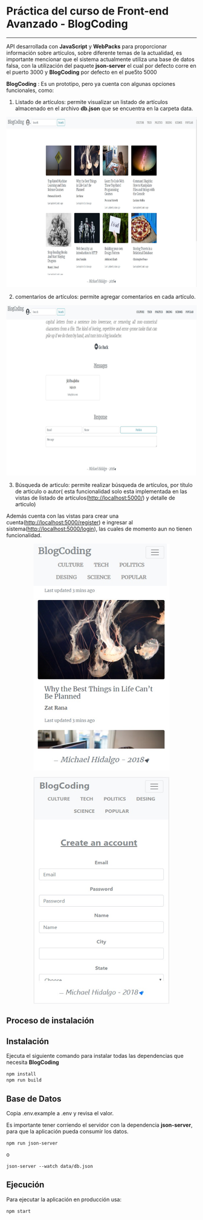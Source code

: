 # Práctica del curso de Front-end Avanzado - BlogCoding
---

API desarrollada con **JavaScript** y **WebPacks** para proporcionar información sobre artículos, sobre diferente temas de la actualidad, es importante mencionar que el sistema actualmente utiliza una base de datos falsa, con la utilización del paquete **json-server** el cual por defecto corre en el puerto 3000 y **BlogCoding** por defecto en el pue5to 5000

**BlogCoding** : Es un prototipo, pero ya cuenta con algunas opciones funcionales, como:

1. Listado de artículos:  permite visualizar un listado de artículos almacenado en el archivo **db.json** que se encuentra en la carpeta data.

<p align="center">
  <img width="860" height="450" src="https://raw.githubusercontent.com/MichaelNode/FrontEndAvanzado-Entrega/master/content/1.jpg">
</p>

2. comentarios de artículos: permite agregar comentarios en cada artículo.
<p align="center">
  <img width="860" height="450" src="https://raw.githubusercontent.com/MichaelNode/FrontEndAvanzado-Entrega/master/content/4.jpg">
</p>

3. Búsqueda de articulo: permite realizar búsqueda de artículos, por título de articulo o autor( esta funcionalidad solo esta implementada en las vistas de listado de artículos(<http://localhost:5000/>) y detalle de articulo)

Además cuenta con las vistas para crear una cuenta(<http://localhost:5000/register>) e ingresar al sistema(<http://localhost:5000/login>), las cuales de momento aun no tienen funcionalidad.


<p align="center">
  <img width="360" height="600" src="https://github.com/MichaelNode/FrontEndAvanzado-Entrega/blob/master/content/2.jpg?raw=true">
</p>

<p align="center">
  <img width="360" height="600" src="https://github.com/MichaelNode/FrontEndAvanzado-Entrega/blob/master/content/3.jpg?raw=true">
</p>


## Proceso de instalación 

## Instalación
Ejecuta el siguiente comando para instalar todas las dependencias que necesita **BlogCoding**

```shell
npm install
npm run build
```

## Base de Datos

Copia .env.example a .env y revisa el valor.

Es importante tener corriendo el servidor con la dependencia **json-server**, para que la aplicación pueda consumir los datos.

```shell
npm run json-server
```

o

```shell
json-server --watch data/db.json
```

## Ejecución

Para ejecutar la aplicación en producción usa:

```shell
npm start
```
